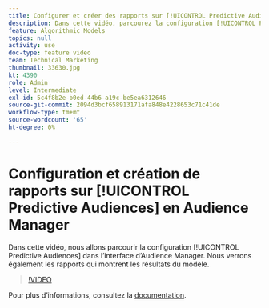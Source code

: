 ```yaml
---
title: Configurer et créer des rapports sur [!UICONTROL Predictive Audiences]
description: Dans cette vidéo, parcourez la configuration [!UICONTROL Predictive Audiences] dans l’interface d’Audience Manager. Consultez les rapports qui présentent les résultats du modèle.
feature: Algorithmic Models
topics: null
activity: use
doc-type: feature video
team: Technical Marketing
thumbnail: 33630.jpg
kt: 4390
role: Admin
level: Intermediate
exl-id: 5c4f8b2e-b0ed-44b6-a19c-be5ea6312646
source-git-commit: 2094d3bcf658913171afa848e4228653c71c41de
workflow-type: tm+mt
source-wordcount: '65'
ht-degree: 0%

---
```


# Configuration et création de rapports sur [!UICONTROL Predictive Audiences] en Audience Manager

Dans cette vidéo, nous allons parcourir la configuration [!UICONTROL Predictive Audiences] dans l’interface d’Audience Manager. Nous verrons également les rapports qui montrent les résultats du modèle.

>[!VIDEO](https://video.tv.adobe.com/v/33630/?quality=12)

Pour plus d’informations, consultez la [documentation](https://experienceleague.adobe.com/docs/audience-manager/user-guide/features/algorithmic-models/predictive-audiences/predictive-audiences.html?lang=fr).

